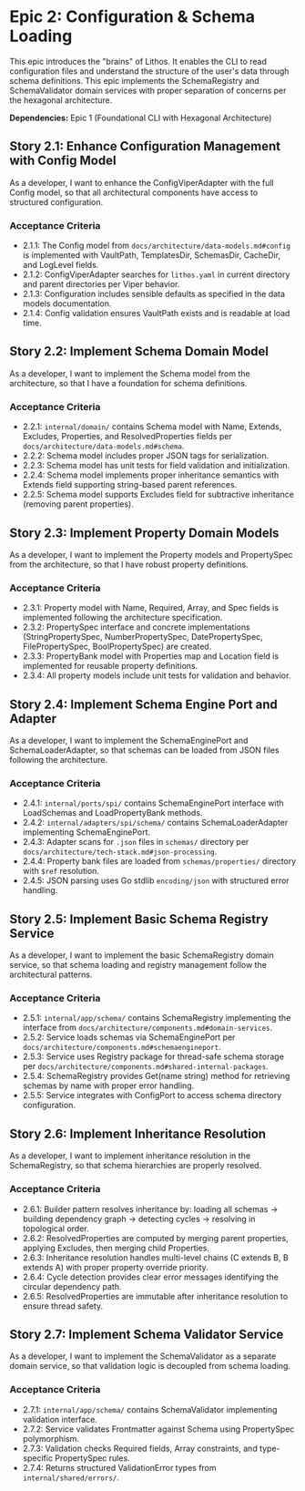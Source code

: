 # Epic 2: Configuration & Schema Loading

This epic introduces the "brains" of Lithos. It enables the CLI to read configuration files and understand the structure of the user's data through schema definitions. This epic implements the SchemaRegistry and SchemaValidator domain services with proper separation of concerns per the hexagonal architecture.

**Dependencies:** Epic 1 (Foundational CLI with Hexagonal Architecture)

## Story 2.1: Enhance Configuration Management with Config Model

As a developer, I want to enhance the ConfigViperAdapter with the full Config model, so that all architectural components have access to structured configuration.

### Acceptance Criteria

- 2.1.1: The Config model from `docs/architecture/data-models.md#config` is implemented with VaultPath, TemplatesDir, SchemasDir, CacheDir, and LogLevel fields.
- 2.1.2: ConfigViperAdapter searches for `lithos.yaml` in current directory and parent directories per Viper behavior.
- 2.1.3: Configuration includes sensible defaults as specified in the data models documentation.
- 2.1.4: Config validation ensures VaultPath exists and is readable at load time.

## Story 2.2: Implement Schema Domain Model

As a developer, I want to implement the Schema model from the architecture, so that I have a foundation for schema definitions.

### Acceptance Criteria

- 2.2.1: `internal/domain/` contains Schema model with Name, Extends, Excludes, Properties, and ResolvedProperties fields per `docs/architecture/data-models.md#schema`.
- 2.2.2: Schema model includes proper JSON tags for serialization.
- 2.2.3: Schema model has unit tests for field validation and initialization.
- 2.2.4: Schema model implements proper inheritance semantics with Extends field supporting string-based parent references.
- 2.2.5: Schema model supports Excludes field for subtractive inheritance (removing parent properties).

## Story 2.3: Implement Property Domain Models

As a developer, I want to implement the Property models and PropertySpec from the architecture, so that I have robust property definitions.

### Acceptance Criteria

- 2.3.1: Property model with Name, Required, Array, and Spec fields is implemented following the architecture specification.
- 2.3.2: PropertySpec interface and concrete implementations (StringPropertySpec, NumberPropertySpec, DatePropertySpec, FilePropertySpec, BoolPropertySpec) are created.
- 2.3.3: PropertyBank model with Properties map and Location field is implemented for reusable property definitions.
- 2.3.4: All property models include unit tests for validation and behavior.

## Story 2.4: Implement Schema Engine Port and Adapter

As a developer, I want to implement the SchemaEnginePort and SchemaLoaderAdapter, so that schemas can be loaded from JSON files following the architecture.

### Acceptance Criteria

- 2.4.1: `internal/ports/spi/` contains SchemaEnginePort interface with LoadSchemas and LoadPropertyBank methods.
- 2.4.2: `internal/adapters/spi/schema/` contains SchemaLoaderAdapter implementing SchemaEnginePort.
- 2.4.3: Adapter scans for `.json` files in `schemas/` directory per `docs/architecture/tech-stack.md#json-processing`.
- 2.4.4: Property bank files are loaded from `schemas/properties/` directory with `$ref` resolution.
- 2.4.5: JSON parsing uses Go stdlib `encoding/json` with structured error handling.

## Story 2.5: Implement Basic Schema Registry Service

As a developer, I want to implement the basic SchemaRegistry domain service, so that schema loading and registry management follow the architectural patterns.

### Acceptance Criteria

- 2.5.1: `internal/app/schema/` contains SchemaRegistry implementing the interface from `docs/architecture/components.md#domain-services`.
- 2.5.2: Service loads schemas via SchemaEnginePort per `docs/architecture/components.md#schemaengineport`.
- 2.5.3: Service uses Registry package for thread-safe schema storage per `docs/architecture/components.md#shared-internal-packages`.
- 2.5.4: SchemaRegistry provides Get(name string) method for retrieving schemas by name with proper error handling.
- 2.5.5: Service integrates with ConfigPort to access schema directory configuration.

## Story 2.6: Implement Inheritance Resolution

As a developer, I want to implement inheritance resolution in the SchemaRegistry, so that schema hierarchies are properly resolved.

### Acceptance Criteria

- 2.6.1: Builder pattern resolves inheritance by: loading all schemas → building dependency graph → detecting cycles → resolving in topological order.
- 2.6.2: ResolvedProperties are computed by merging parent properties, applying Excludes, then merging child Properties.
- 2.6.3: Inheritance resolution handles multi-level chains (C extends B, B extends A) with proper property override priority.
- 2.6.4: Cycle detection provides clear error messages identifying the circular dependency path.
- 2.6.5: ResolvedProperties are immutable after inheritance resolution to ensure thread safety.

## Story 2.7: Implement Schema Validator Service

As a developer, I want to implement the SchemaValidator as a separate domain service, so that validation logic is decoupled from schema loading.

### Acceptance Criteria

- 2.7.1: `internal/app/schema/` contains SchemaValidator implementing validation interface.
- 2.7.2: Service validates Frontmatter against Schema using PropertySpec polymorphism.
- 2.7.3: Validation checks Required fields, Array constraints, and type-specific PropertySpec rules.
- 2.7.4: Returns structured ValidationError types from `internal/shared/errors/`.
